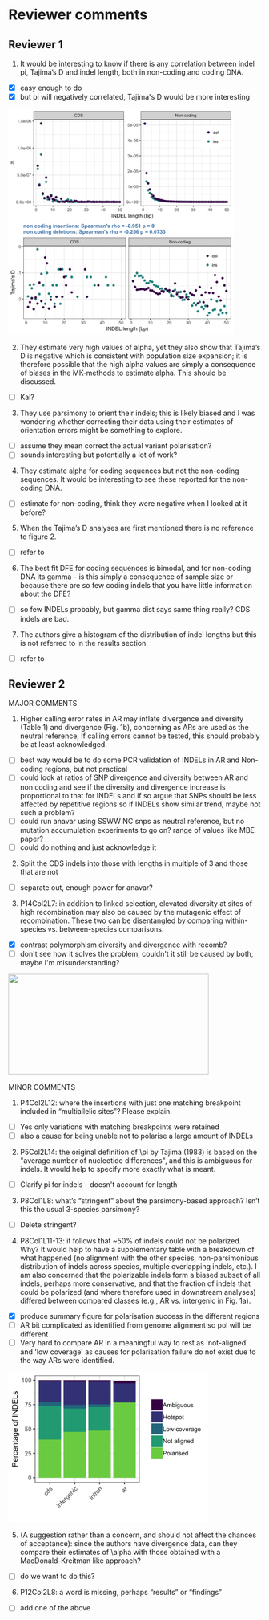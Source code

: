 # Reviewer comments

## Reviewer 1

1. It would be interesting to know if there is any correlation between indel pi, Tajima’s D and indel length, 
both in non-coding and coding DNA.

- [x] easy enough to do
- [x] but pi will negatively correlated, Tajima's D would be more interesting

<img src='length_analyses/indel_length_summary_stats.png' width=450 height=450>

2. They estimate very high values of alpha, yet they also show that Tajima’s D is negative which is 
consistent with population size expansion; it is therefore possible that the high alpha values are simply 
a consequence of biases in the MK-methods to estimate alpha. This should be discussed.

- [ ] Kai?

3. They use parsimony to orient their indels; this is likely biased and I was wondering whether correcting 
their data using their estimates of orientation errors might be something to explore.

- [ ] assume they mean correct the actual variant polarisation?
- [ ] sounds interesting but potentially a lot of work?

4. They estimate alpha for coding sequences but not the non-coding sequences. It would be interesting to see 
these reported for the non-coding DNA.

- [ ] estimate for non-coding, think they were negative when I looked at it before?

5. When the Tajima’s D analyses are first mentioned there is no reference to figure 2.

- [ ] refer to

6. The best fit DFE for coding sequences is bimodal, and for non-coding DNA its gamma – is this simply a 
consequence of sample size or because there are so few coding indels that you have little information about the DFE?

- [ ] so few INDELs probably, but gamma dist says same thing really? CDS indels are bad.

7. The authors give a histogram of the distribution of indel lengths but this is not referred to in the results 
section.

- [ ] refer to 

## Reviewer 2

MAJOR COMMENTS

1. Higher calling error rates in AR may inflate divergence and diversity (Table 1) and divergence (Fig. 1b), 
concerning as ARs are used as the neutral reference, If calling errors cannot be tested, this should 
probably be at least acknowledged.

- [ ] best way would be to do some PCR validation of INDELs in AR and Non-coding regions, but not practical
- [ ] could look at ratios of SNP divergence and diversity between AR and non coding and see if the 
diversity and divergence increase is proportional to that for INDELs and if so argue that SNPs should be less 
affected by repetitive regions so if INDELs show similar trend, maybe not such a problem?
- [ ] could run anavar using SSWW NC snps as neutral reference, but no mutation accumulation experiments to go on? 
range of values like MBE paper?
- [ ] could do nothing and just acknowledge it

2. Split the CDS indels into those with lengths in multiple of 3 and those that are not

- [ ] separate out, enough power for anavar?

3. P14Col2L7: in addition to linked selection, elevated diversity at sites of high recombination may also be caused by the mutagenic effect of recombination. These two can be disentangled by comparing within-species vs. between-species comparisons.

- [x] contrast polymorphism diversity and divergence with recomb?
- [ ] don't see how it solves the problem, couldn't it still be caused by both, maybe I'm misunderstanding?

<img src="div_recomb_plot.png" width=400 height=200>

MINOR COMMENTS

1. P4Col2L12: where the insertions with just one matching breakpoint included in “multiallelic sites”? Please explain.

- [ ] Yes only variations with matching breakpoints were retained 
- [ ] also a cause for being unable not to polarise a large amount of INDELs

2. P5Col2L14: the original definition of \pi by Tajima (1983) is based on the "average number of nucleotide differences", and this is ambiguous for indels. It would help to specify more exactly what is meant.

- [ ] Clarify pi for indels - doesn't account for length

3. P8Col1L8: what’s “stringent” about the parsimony-based approach? Isn’t this the usual 3-species parsimony?

- [ ] Delete stringent?

4. P8Col1L11-13: it follows that ~50% of indels could not be polarized. Why? It would help to have a supplementary table with a breakdown of what happened (no alignment with the other species, non-parsimonious distribution of indels across species, multiple overlapping indels, etc.). I am also concerned that the polarizable indels form a biased subset of all indels, perhaps more conservative, and that the fraction of indels that could be polarized (and where therefore used in downstream analyses) differed between compared classes (e.g., AR vs. intergenic in Fig. 1a).

- [x] produce summary figure for polarisation success in the different regions
- [ ] AR bit complicated as identified from genome alignment so pol will be different
- [ ] Very hard to compare AR in a meaningful way to rest as 'not-aligned' and 'low coverage' as causes for polarisation failure do not exist due to the way ARs were identified.

<img src='alignment_and_polarisation/pol_success_indels.png' width='400' height='300'>

5. (A suggestion rather than a concern, and should not affect the chances of acceptance): since the authors have divergence data, can they compare their estimates of \alpha with those obtained with a MacDonald-Kreitman like approach?

- [ ] do we want to do this?

6. P12Col2L8: a word is missing, perhaps “results” or “findings”

- [ ] add one of the above
